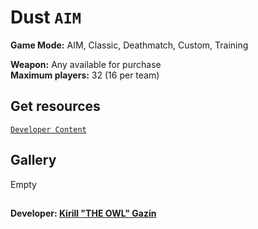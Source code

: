 # Dust `AIM`
**Game Mode:** AIM, Classic, Deathmatch, Custom, Training

**Weapon:** Any available for purchase
<br>**Maximum players:** 32 (16 per team)

## Get resources
[`Developer Content`](https://github.com/redesaile/csgo-developer)

## Gallery
Empty

##
**Developer: [Kirill "THE OWL" Gazin](https://github.com/redesaile)**

